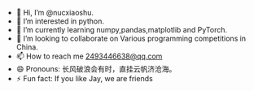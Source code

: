 - 👋 Hi, I’m @nucxiaoshu.
- 👀 I’m interested in python.
- 🌱 I’m currently learning numpy,pandas,matplotlib and PyTorch.
- 💞️ I’m looking to collaborate on Various programming competitions in China.
- 📫 How to reach me 2493446638@qq.com
- 😄 Pronouns: 长风破浪会有时，直挂云帆济沧海。
- ⚡ Fun fact: If you like Jay, we are friends

<!---
nucxiaoshu/nucxiaoshu is a ✨ special ✨ repository because its `README.md` (this file) appears on your GitHub profile.
You can click the Preview link to take a look at your changes.
--->
